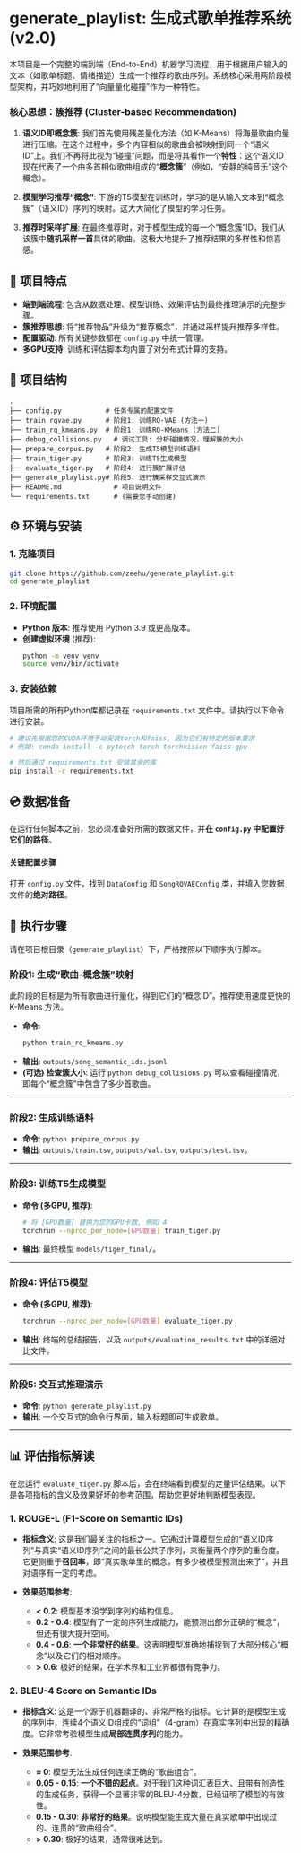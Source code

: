 # generate_playlist: 生成式歌单推荐系统 (v2.0)

本项目是一个完整的端到端（End-to-End）机器学习流程，用于根据用户输入的文本（如歌单标题、情绪描述）生成一个推荐的歌曲序列。系统核心采用两阶段模型架构，并巧妙地利用了“向量量化碰撞”作为一种特性。

### 核心思想：簇推荐 (Cluster-based Recommendation)

1.  **语义ID即概念簇**: 我们首先使用残差量化方法（如 K-Means）将海量歌曲向量进行压缩。在这个过程中，多个内容相似的歌曲会被映射到同一个“语义ID”上。我们不再将此视为“碰撞”问题，而是将其看作一个**特性**：这个语义ID现在代表了一个由多首相似歌曲组成的“**概念簇**”（例如，“安静的纯音乐”这个概念）。

2.  **模型学习推荐“概念”**: 下游的T5模型在训练时，学习的是从输入文本到“概念簇”（语义ID）序列的映射。这大大简化了模型的学习任务。

3.  **推荐时采样扩展**: 在最终推荐时，对于模型生成的每一个“概念簇”ID，我们从该簇中**随机采样一首**具体的歌曲。这极大地提升了推荐结果的多样性和惊喜感。

## 🚀 项目特点

- **端到端流程**: 包含从数据处理、模型训练、效果评估到最终推理演示的完整步骤。
- **簇推荐思想**: 将“推荐物品”升级为“推荐概念”，并通过采样提升推荐多样性。
- **配置驱动**: 所有关键参数都在 `config.py` 中统一管理。
- **多GPU支持**: 训练和评估脚本均内置了对分布式计算的支持。

## 📁 项目结构

```
.
├── config.py           # 任务专属的配置文件
├── train_rqvae.py      # 阶段1: 训练RQ-VAE (方法一)
├── train_rq_kmeans.py  # 阶段1: 训练RQ-KMeans (方法二)
├── debug_collisions.py   # 调试工具: 分析碰撞情况，理解簇的大小
├── prepare_corpus.py   # 阶段2: 生成T5模型训练语料
├── train_tiger.py      # 阶段3: 训练T5生成模型
├── evaluate_tiger.py   # 阶段4: 进行簇扩展评估
├── generate_playlist.py# 阶段5: 进行簇采样交互式演示
├── README.md             # 项目说明文件
└── requirements.txt      # (需要您手动创建)
```

## ⚙️ 环境与安装

### 1. 克隆项目
```bash
git clone https://github.com/zeehu/generate_playlist.git
cd generate_playlist
```

### 2. 环境配置
- **Python 版本**: 推荐使用 Python 3.9 或更高版本。
- **创建虚拟环境** (推荐):
    ```bash
    python -m venv venv
    source venv/bin/activate
    ```

### 3. 安装依赖

项目所需的所有Python库都记录在 `requirements.txt` 文件中。请执行以下命令进行安装。

```bash
# 建议先根据您的CUDA环境手动安装torch和faiss, 因为它们有特定的版本要求
# 例如: conda install -c pytorch torch torchvision faiss-gpu

# 然后通过 requirements.txt 安装其余的库
pip install -r requirements.txt
```

## 💿 数据准备

在运行任何脚本之前，您必须准备好所需的数据文件，并**在 `config.py` 中配置好它们的路径**。

#### **关键配置步骤**

打开 `config.py` 文件，找到 `DataConfig` 和 `SongRQVAEConfig` 类，并填入您数据文件的**绝对路径**。

## 🚀 执行步骤

请在项目根目录（`generate_playlist`）下，严格按照以下顺序执行脚本。

### **阶段1: 生成“歌曲-概念簇”映射**

此阶段的目标是为所有歌曲进行量化，得到它们的“概念ID”。推荐使用速度更快的 K-Means 方法。

*   **命令**:
    ```bash
    python train_rq_kmeans.py
    ```
*   **输出**: `outputs/song_semantic_ids.jsonl`
*   **(可选) 检查簇大小**: 运行 `python debug_collisions.py` 可以查看碰撞情况，即每个“概念簇”中包含了多少首歌曲。

---

### **阶段2: 生成训练语料**

*   **命令**: `python prepare_corpus.py`
*   **输出**: `outputs/train.tsv`, `outputs/val.tsv`, `outputs/test.tsv`。

---

### **阶段3: 训练T5生成模型**

*   **命令 (多GPU, 推荐)**:
    ```bash
    # 将 [GPU数量] 替换为您的GPU卡数, 例如 4
    torchrun --nproc_per_node=[GPU数量] train_tiger.py
    ```
*   **输出**: 最终模型 `models/tiger_final/`。

---

### **阶段4: 评估T5模型**

*   **命令 (多GPU, 推荐)**:
    ```bash
    torchrun --nproc_per_node=[GPU数量] evaluate_tiger.py
    ```
*   **输出**: 终端的总结报告，以及 `outputs/evaluation_results.txt` 中的详细对比文件。

---

### **阶段5: 交互式推理演示**

*   **命令**: `python generate_playlist.py`
*   **输出**: 一个交互式的命令行界面，输入标题即可生成歌单。

---

## 📊 评估指标解读

在您运行 `evaluate_tiger.py` 脚本后，会在终端看到模型的定量评估结果。以下是各项指标的含义及效果好坏的参考范围，帮助您更好地判断模型表现。

### 1. ROUGE-L (F1-Score on Semantic IDs)

- **指标含义**: 这是我们最关注的指标之一。它通过计算模型生成的“语义ID序列”与真实“语义ID序列”之间的最长公共子序列，来衡量两个序列的重合度。它更侧重于**召回率**，即“真实歌单里的概念，有多少被模型预测出来了”，并且对语序有一定的考虑。

- **效果范围参考**:
    - **< 0.2**: 模型基本没学到序列的结构信息。
    - **0.2 - 0.4**: 模型有了一定的序列生成能力，能预测出部分正确的“概念”，但还有很大提升空间。
    - **0.4 - 0.6**: **一个非常好的结果**。这表明模型准确地捕捉到了大部分核心“概念”以及它们的相对顺序。
    - **> 0.6**: 极好的结果，在学术界和工业界都很有竞争力。

### 2. BLEU-4 Score on Semantic IDs

- **指标含义**: 这是一个源于机器翻译的、非常严格的指标。它计算的是模型生成的序列中，连续4个语义ID组成的“词组”（4-gram）在真实序列中出现的精确度。它非常考验模型生成**局部连贯序列**的能力。

- **效果范围参考**:
    - **≈ 0**: 模型无法生成任何连续正确的“歌曲组合”。
    - **0.05 - 0.15**: **一个不错的起点**。对于我们这种词汇表巨大、且带有创造性的生成任务，获得一个显著非零的BLEU-4分数，已经证明了模型的有效性。
    - **0.15 - 0.30**: **非常好的结果**。说明模型能生成大量在真实歌单中出现过的、连贯的“歌曲组合”。
    - **> 0.30**: 极好的结果，通常很难达到。

